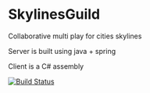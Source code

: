 # SkylinesGuild
Collaborative multi play for cities skylines

Server is built using java + spring


Client is a C# assembly 

[![Build Status](https://travis-ci.org/lisa-lionheart/SkylinesGuild.svg)](https://travis-ci.org/lisa-lionheart/SkylinesGuild)
